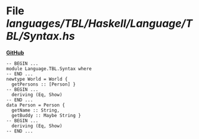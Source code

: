 # File _languages/TBL/Haskell/Language/TBL/Syntax.hs_
**[GitHub](https://github.com/softlang/yas/blob/master/languages/TBL/Haskell/Language/TBL/Syntax.hs)**
```
-- BEGIN ...
module Language.TBL.Syntax where
-- END ...
newtype World = World {
  getPersons :: [Person] }
-- BEGIN ...
  deriving (Eq, Show)
-- END ...
data Person = Person {
  getName :: String,
  getBuddy :: Maybe String }
-- BEGIN ...
  deriving (Eq, Show)
-- END ...
```
